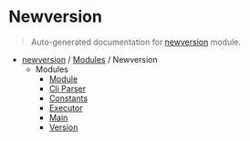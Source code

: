 # Newversion

> Auto-generated documentation for [newversion](https://github.com/vemel/newversion/blob/main/newversion/__init__.py) module.

- [newversion](../README.md#newversion---your-version-manager) / [Modules](../MODULES.md#newversion-modules) / Newversion
    - Modules
        - [Module](module.md#module)
        - [Cli Parser](cli_parser.md#cli-parser)
        - [Constants](constants.md#constants)
        - [Executor](executor.md#executor)
        - [Main](main.md#main)
        - [Version](version.md#version)
